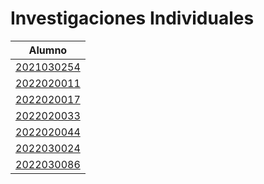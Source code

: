 # Investigaciones Individuales

| Alumno |
|--------|
| [2021030254](/investigaciones/individual/2021030254/README.md) |
| [2022020011](/investigaciones/individual/2022020011/README.md) |
| [2022020017](/investigaciones/individual/2022020017/README.md) |
| [2022020033](/investigaciones/individual/2022020033/README.md) |
| [2022020044](/investigaciones/individual/2022020044/README.md) |
| [2022030024](/investigaciones/individual/2022030024/README.md) |
| [2022030086](/investigaciones/individual/2022030086/README.md) |

